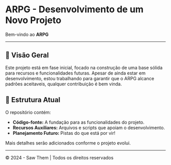 
# ARPG - Desenvolvimento de um Novo Projeto

Bem-vindo ao **ARPG**

---

## 🚀 Visão Geral

Este projeto está em fase inicial, focado na construção de uma base sólida para recursos e funcionalidades futuras. Apesar de ainda estar em desenvolvimento, estou trabalhando para garantir que o ARPG alcance padrões aceitaveis, qualquer contribuição é bem vinda.

## 📂 Estrutura Atual

O repositório contém:

- **Código-fonte:** A fundação para as funcionalidades do projeto.
- **Recursos Auxiliares:** Arquivos e scripts que apoiam o desenvolvimento.
- **Planejamento Futuro:** Pistas do que está por vir!

Mais detalhes serão adicionados conforme o projeto evolui.

---

© 2024 - Saw Them | Todos os direitos reservados
